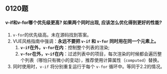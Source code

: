 
## 0120题

#### v-if和v-for哪个优先级更高? 如果两个同时出现, 应该怎么优化得到更好的性能?
1. `v-for`的优先级高。未在源码找到答案。
2. VUE风格指南中强调：**永远不要把 `v-if` 和 `v-for` 同时用在同一个元素上。**
   1. **`v-if`在外，`v-for`在内**：控制整个列表的渲染;
   2. **`v-for`在外，`v-if`在内**：过滤列表中的项目，每次渲染的时候都会遍历整个列表（哪怕只有微小的变动），推荐使用计算属性（`computed`）替换。
3. 同时使用时，`v-if` 将分别重复运行于每个 `v-for` 循环中。等同于2.2的情况。

